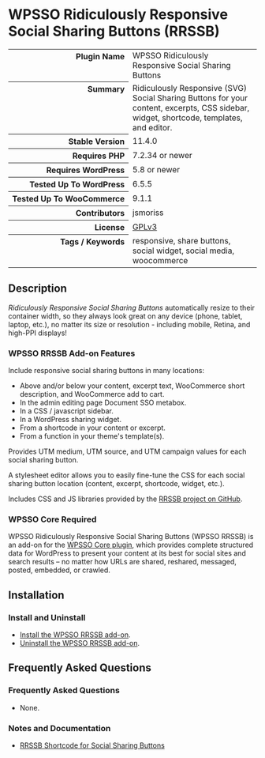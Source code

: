 <h1>WPSSO Ridiculously Responsive Social Sharing Buttons (RRSSB)</h1>

<table>
<tr><th align="right" valign="top" nowrap>Plugin Name</th><td>WPSSO Ridiculously Responsive Social Sharing Buttons</td></tr>
<tr><th align="right" valign="top" nowrap>Summary</th><td>Ridiculously Responsive (SVG) Social Sharing Buttons for your content, excerpts, CSS sidebar, widget, shortcode, templates, and editor.</td></tr>
<tr><th align="right" valign="top" nowrap>Stable Version</th><td>11.4.0</td></tr>
<tr><th align="right" valign="top" nowrap>Requires PHP</th><td>7.2.34 or newer</td></tr>
<tr><th align="right" valign="top" nowrap>Requires WordPress</th><td>5.8 or newer</td></tr>
<tr><th align="right" valign="top" nowrap>Tested Up To WordPress</th><td>6.5.5</td></tr>
<tr><th align="right" valign="top" nowrap>Tested Up To WooCommerce</th><td>9.1.1</td></tr>
<tr><th align="right" valign="top" nowrap>Contributors</th><td>jsmoriss</td></tr>
<tr><th align="right" valign="top" nowrap>License</th><td><a href="https://www.gnu.org/licenses/gpl.txt">GPLv3</a></td></tr>
<tr><th align="right" valign="top" nowrap>Tags / Keywords</th><td>responsive, share buttons, social widget, social media, woocommerce</td></tr>
</table>

<h2>Description</h2>

<!-- about -->

<p><em>Ridiculously Responsive Social Sharing Buttons</em> automatically resize to their container width, so they always look great on any device (phone, tablet, laptop, etc.), no matter its size or resolution - including mobile, Retina, and high-PPI displays!</p>

<!-- /about -->

<h3>WPSSO RRSSB Add-on Features</h3>

<p>Include responsive social sharing buttons in many locations:</p>

<ul>
<li>Above and/or below your content, excerpt text, WooCommerce short description, and WooCommerce add to cart.</li>
<li>In the admin editing page Document SSO metabox.</li>
<li>In a CSS / javascript sidebar.</li>
<li>In a WordPress sharing widget.</li>
<li>From a shortcode in your content or excerpt.</li>
<li>From a function in your theme's template(s).</li>
</ul>

<p>Provides UTM medium, UTM source, and UTM campaign values for each social sharing button.</p>

<p>A stylesheet editor allows you to easily fine-tune the CSS for each social sharing button location (content, excerpt, shortcode, widget, etc.).</p>

<p>Includes CSS and JS libraries provided by the <a href="https://github.com/kni-labs/rrssb">RRSSB project on GitHub</a>.</p>

<h3>WPSSO Core Required</h3>

<p>WPSSO Ridiculously Responsive Social Sharing Buttons (WPSSO RRSSB) is an add-on for the <a href="https://wordpress.org/plugins/wpsso/">WPSSO Core plugin</a>, which provides complete structured data for WordPress to present your content at its best for social sites and search results – no matter how URLs are shared, reshared, messaged, posted, embedded, or crawled.</p>

<h2>Installation</h2>

<h3 class="top">Install and Uninstall</h3>

<ul>
<li><a href="https://wpsso.com/docs/plugins/wpsso-rrssb/installation/install-the-plugin/">Install the WPSSO RRSSB add-on</a>.</li>
<li><a href="https://wpsso.com/docs/plugins/wpsso-rrssb/installation/uninstall-the-plugin/">Uninstall the WPSSO RRSSB add-on</a>.</li>
</ul>

<h2>Frequently Asked Questions</h2>

<h3 class="top">Frequently Asked Questions</h3>

<ul>
<li>None.</li>
</ul>

<h3>Notes and Documentation</h3>

<ul>
<li><a href="https://wpsso.com/docs/plugins/wpsso-rrssb/notes/rrssb-shortcode/">RRSSB Shortcode for Social Sharing Buttons</a></li>
</ul>

